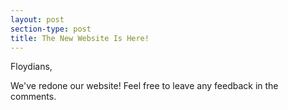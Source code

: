 ```yaml
---
layout: post
section-type: post
title: The New Website Is Here!
---
```


Floydians,

We've redone our website! Feel free to leave any feedback in the comments.

